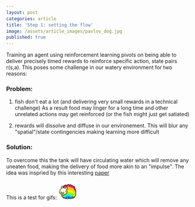 ```yaml
---
layout: post
categories: article
title: 'Step 1: setting the flow'
image: /assets/article_images/pavlov_dog.jpg
published: true
---
```


Training an agent using reinforcement learning pivots on being able to deliver precisely timed rewards to reinforce specific action, state pairs r(s,a). This poses some challenge in our watery environment for two reasons:

### Problem:
1. fish don't eat a lot (and delivering very small rewards in a technical challenge)
	As a result food may linger for a long time and other unrelated actions may get reinforced (or the fish might just get satiated)
	
2. rewards will dissolve and diffuse in our environement.
	This will blur any "spatial"/state contingencies making learning more difficult

### Solution:
To overcome this the tank will have circulating water which will remove any uneaten food, making the delivery of food more akin to an "impulse". The idea was inspried by this interesting [paper](https://www.sciencedirect.com/science/article/pii/S016643281730801X)

This is a test for gifs:
![test](/assets/article_images/sheepy.gif)






